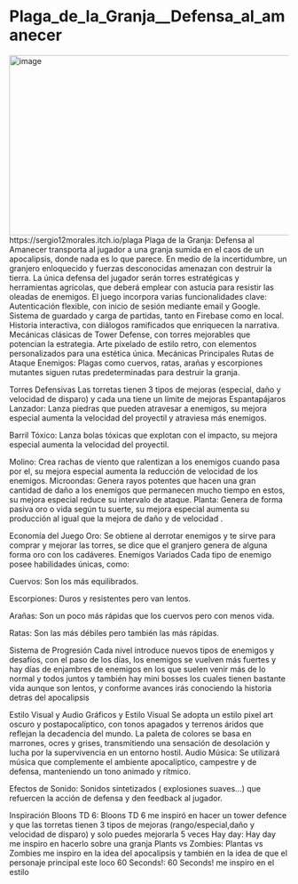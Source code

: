 # Plaga_de_la_Granja__Defensa_al_amanecer
<img width="593" height="324" alt="image" src="https://github.com/user-attachments/assets/8ae3aa4b-0705-4809-a93d-532301a095f7" />
https://sergio12morales.itch.io/plaga
Plaga de la Granja: Defensa al Amanecer transporta al jugador a una granja sumida en el caos de un apocalipsis, donde nada es lo que parece. En medio de la incertidumbre, un granjero enloquecido y fuerzas desconocidas amenazan con destruir la tierra. La única defensa del jugador serán torres estratégicas y herramientas agrícolas, que deberá emplear con astucia para resistir las oleadas de enemigos.
El juego incorpora varias funcionalidades clave:
Autenticación flexible, con inicio de sesión mediante email y Google.
Sistema de guardado y carga de partidas, tanto en Firebase como en local.
Historia interactiva, con diálogos ramificados que enriquecen la narrativa.
Mecánicas clásicas de Tower Defense, con torres mejorables que potencian la estrategia.
Arte pixelado de estilo retro, con elementos personalizados para una estética única.
Mecánicas Principales
Rutas de Ataque
Enemigos:
Plagas como cuervos, ratas, arañas y escorpiones mutantes siguen rutas predeterminadas para destruir la granja.


Torres Defensivas
Las torretas tienen 3 tipos de mejoras (especial, daño y velocidad de disparo) y cada una tiene un límite de mejoras
Espantapájaros Lanzador:
 Lanza piedras que pueden atravesar a enemigos, su mejora especial aumenta la velocidad del proyectil y atraviesa más enemigos.


Barril Tóxico:
 Lanza bolas tóxicas que explotan con el impacto, su mejora especial aumenta la velocidad del proyectil.


Molino:
Crea rachas de viento que ralentizan a los enemigos cuando pasa por el, su mejora especial aumenta la reducción de velocidad de los enemigos.
Microondas:
Genera rayos potentes que hacen una gran cantidad de daño a los enemigos que permanecen mucho tiempo en estos, su mejora especial reduce su intervalo de ataque.
Planta:
Genera de forma pasiva oro o vida según tu suerte, su mejora especial aumenta su producción al igual que la mejora de daño y de velocidad .

Economía del Juego
Oro: Se obtiene al derrotar enemigos y te sirve para comprar y mejorar las torres, se dice que el granjero genera de alguna forma oro con los cadáveres.
Enemigos Variados
Cada tipo de enemigo posee habilidades únicas, como:


Cuervos: Son los más equilibrados.


Escorpiones: Duros y resistentes pero van lentos.

Arañas: Son un poco más rápidas que los cuervos pero con menos vida.


Ratas: Son las más débiles pero también las más rápidas.


Sistema de Progresión
Cada nivel introduce nuevos tipos de enemigos y desafíos, con el paso de los días, los enemigos se vuelven más fuertes y hay días de enjambres de enemigos en los que suelen venir más de lo normal y todos juntos y también hay mini bosses los cuales tienen bastante vida aunque son lentos, y conforme avances irás conociendo la historia detras del apocalipsis


Estilo Visual y Audio
Gráficos y Estilo Visual
Se adopta un estilo pixel art oscuro y postapocalíptico, con tonos apagados y terrenos áridos que reflejan la decadencia del mundo. La paleta de colores se basa en marrones, ocres y grises, transmitiendo una sensación de desolación y lucha por la supervivencia en un entorno hostil.
Audio
Música:
 Se utilizará música que complemente el ambiente apocalíptico, campestre y de defensa, manteniendo un tono animado y rítmico.


Efectos de Sonido:
 Sonidos sintetizados ( explosiones suaves…) que refuercen la acción de defensa y den feedback al jugador.

 Inspiración
Bloons TD 6:
 Bloons TD 6 me inspiró en hacer un tower defence y que las torretas tienen 3 tipos de mejoras (rango/especial,daño y velocidad de disparo) y solo puedes mejorarla 5 veces
Hay day:
  Hay day me inspiro en hacerlo sobre una granja 
Plants vs Zombies:
 Plantas vs Zombies me inspiro en la idea del apocalipsis y también en la idea de que el personaje principal este loco
60 Seconds!:
 60 Seconds! me inspiro en el estilo
